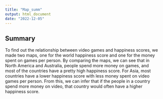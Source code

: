 ```yaml
---
title: "Map_summ"
output: html_document
date: "2022-12-05"
---
```




## Summary

To find out the relationship between video games and happiness scores, we made two maps, one for the world happiness score and one for the money spent on games per person. By comparing the maps, we can see that in North America and Australia, people spend more money on games, and most of the countries have a pretty high happiness score. For Asia, most countries have a lower happiness score with less money spent on video games per person. From this, we can infer that if the people in a country spend more money on video, that country would often have a higher happiness score.
